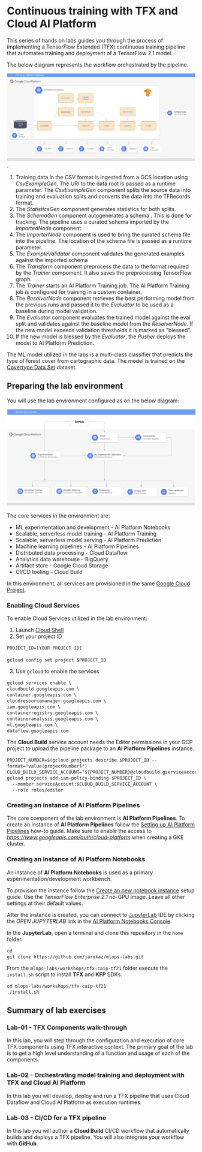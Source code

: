 # Continuous training with TFX and Cloud AI Platform

This series of hands on labs guides you through the process of implementing a TensorFlow Extended (TFX) continuous training pipeline that automates training and deployment of a TensorFlow 2.1 model.

The below diagram represents the workflow orchestrated by the pipeline.

![TFX_CAIP](/images/tfx-caip.png).

1. Training data in the CSV format is ingested from a GCS location using *CsvExampleGen*. The URI to the data root is passed as a runtime parameter. The *CsvExampleGen* component splits the source data into training and evaluation splits and converts the data into the TFRecords format.
2. The *StatisticsGen* component generates statistics for both splits.
3. The *SchemaGen* component autogenerates a schema . This is done for tracking. The pipeline uses a curated schema imported by the *ImportedNode* component.
4. The *ImporterNode* component is used to bring the curated schema file into the pipeline. The location of the schema file is passed as a runtime parameter. 
5. The *ExampleValidator* component validates the generated examples against the imported schema
6. The *Transform* component preprocess the data to the format required by the *Trainer* compoment. It also saves the preprocessing TensorFlow graph. 
7. The *Trainer* starts an AI Platform Training job. The AI Platform Training job is configured for training in a custom container. 
8. The *ResolverNode* component retrieves the best performing model from the previous runs and passed it to the *Evaluator* to be used as a baseline during model validation.
8. The *Evaluator* component evaluates the trained model against the eval split and validates against the baseline model from the *ResolverNode*. If the new model exceeds validation thresholds it is marked as "blessed".
9. If the new model is blessed by the *Evaluator*, the *Pusher* deploys the model to AI Platform Prediction.

The ML model utilized in the labs  is a multi-class classifier that predicts the type of  forest cover from cartographic data. The model is trained on the [Covertype Data Set](/datasets/covertype/README.md) dataset.

## Preparing the lab environment
You will use the lab environment configured as on the below diagram:

![Lab env](/images/lab-env.png)

The core services in the environment are:
- ML experimentation and development - AI Platform Notebooks 
- Scalable, serverless model training - AI Platform Training  
- Scalable, serverless model serving - AI Platform Prediction 
- Machine learning pipelines - AI Platform Pipelines
- Distributed data processing - Cloud Dataflow  
- Analytics data warehouse - BigQuery 
- Artifact store - Google Cloud Storage 
- CI/CD tooling - Cloud Build
    
In this environment, all services are provisioned in the same [Google Cloud Project](https://cloud.google.com/storage/docs/projects). 

### Enabling Cloud Services

To enable Cloud Services utilized in the lab environment:
1. Launch [Cloud Shell](https://cloud.google.com/shell/docs/launching-cloud-shell)
2. Set your project ID
```
PROJECT_ID=[YOUR PROJECT ID]

gcloud config set project $PROJECT_ID
```
3. Use `gcloud` to enable the services
```
gcloud services enable \
cloudbuild.googleapis.com \
container.googleapis.com \
cloudresourcemanager.googleapis.com \
iam.googleapis.com \
containerregistry.googleapis.com \
containeranalysis.googleapis.com \
ml.googleapis.com \
dataflow.googleapis.com 
```

The **Cloud Build** service account needs the Editor permissions in your GCP project to upload the pipeline package to an **AI Platform Pipelines** instance.

```
PROJECT_NUMBER=$(gcloud projects describe $PROJECT_ID --format="value(projectNumber)")
CLOUD_BUILD_SERVICE_ACCOUNT="${PROJECT_NUMBER}@cloudbuild.gserviceaccount.com"
gcloud projects add-iam-policy-binding $PROJECT_ID \
  --member serviceAccount:$CLOUD_BUILD_SERVICE_ACCOUNT \
  --role roles/editor
```

### Creating an instance of AI Platform Pipelines
The core component of the lab environment is **AI Platform Pipelines**. To create an instance of **AI Platform Pipelines** follow the [Setting up AI Platform Pipelines](https://cloud.google.com/ai-platform/pipelines/docs/setting-up) how-to guide. Make sure to enable the access to *https://www.googleapis.com/auth/cloud-platform* when creating a GKE cluster.


### Creating an instance of AI Platform Notebooks

An instance of **AI Platform Notebooks** is used as a primary experimentation/development workbench.

To provision the instance follow the [Create an new notebook instance](https://cloud.google.com/ai-platform/notebooks/docs/create-new) setup guide. Use the *TensorFlow Enterprise 2.1* no-GPU image. Leave all other settings at their default values.

After the instance is created, you can connect to [JupyterLab](https://jupyter.org/) IDE by clicking the *OPEN JUPYTERLAB* link in the [AI Platform Notebooks Console](https://console.cloud.google.com/ai-platform/notebooks/instances).

In the **JupyterLab**, open a terminal and clone this repository in the `home` folder.
```
cd
git clone https://github.com/jarokaz/mlops-labs.git
```

From the `mlops-labs/workshops/tfx-caip-tf21` folder execute the `install.sh` script to install **TFX** and **KFP** SDKs.

```
cd mlops-labs/workshops/tfx-caip-tf21
./install.sh
```

## Summary of lab exercises

### Lab-01 - TFX Components walk-through
In this lab, you will step through the configuration and execution of core TFX components using TFX interactive context. The primary goal of the lab is to get a high level understanding of a function and usage of each of the components. 

### Lab-02 - Orchestrating model training and deployment with TFX and Cloud AI Platform
In this lab you will develop, deploy and run a TFX pipeline that uses  Cloud Dataflow and Cloud AI Platform as execution runtimes.

### Lab-03 - CI/CD for a TFX pipeline
In this lab you will author a **Cloud Build** CI/CD workflow that automatically builds and deploys a TFX pipeline. You will also integrate your workflow with **GitHub**.

